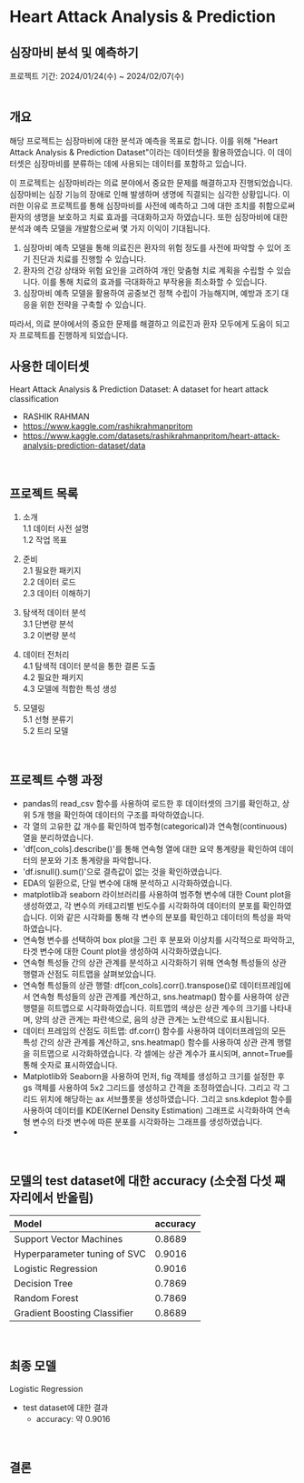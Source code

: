 # Heart Attack Analysis & Prediction
## 심장마비 분석 및 예측하기
프로젝트 기간: 2024/01/24(수) ~ 2024/02/07(수)  
<br/>
## 개요
해당 프로젝트는 심장마비에 대한 분석과 예측을 목표로 합니다. 이를 위해 "Heart Attack Analysis & Prediction Dataset"이라는 데이터셋을 활용하였습니다. 이 데이터셋은 심장마비를 분류하는 데에 사용되는 데이터를 포함하고 있습니다.  
  
이 프로젝트는 심장마비라는 의료 분야에서 중요한 문제를 해결하고자 진행되었습니다. 심장마비는 심장 기능의 장애로 인해 발생하며 생명에 직결되는 심각한 상황입니다. 이러한 이유로 프로젝트를 통해 심장마비를 사전에 예측하고 그에 대한 조치를 취함으로써 환자의 생명을 보호하고 치료 효과를 극대화하고자 하였습니다. 또한 심장마비에 대한 분석과 예측 모델을 개발함으로써 몇 가지 이익이 기대됩니다.  
  
1. 심장마비 예측 모델을 통해 의료진은 환자의 위험 정도를 사전에 파악할 수 있어 조기 진단과 치료를 진행할 수 있습니다.  
2. 환자의 건강 상태와 위험 요인을 고려하여 개인 맞춤형 치료 계획을 수립할 수 있습니다. 이를 통해 치료의 효과를 극대화하고 부작용을 최소화할 수 있습니다.  
3. 심장마비 예측 모델을 활용하여 공중보건 정책 수립이 가능해지며, 예방과 조기 대응을 위한 전략을 구축할 수 있습니다.  
  
따라서, 의료 분야에서의 중요한 문제를 해결하고 의료진과 환자 모두에게 도움이 되고자 프로젝트를 진행하게 되었습니다.
<br/>
## 사용한 데이터셋
Heart Attack Analysis & Prediction Dataset: A dataset for heart attack classification
- RASHIK RAHMAN
- https://www.kaggle.com/rashikrahmanpritom
- https://www.kaggle.com/datasets/rashikrahmanpritom/heart-attack-analysis-prediction-dataset/data
<br/>

## 프로젝트 목록
1. 소개  
    1.1 데이터 사전 설명  
    1.2 작업 목표

2. 준비  
    2.1 필요한 패키지  
    2.2 데이터 로드  
    2.3 데이터 이해하기

3. 탐색적 데이터 분석  
    3.1 단변량 분석  
    3.2 이변량 분석

4. 데이터 전처리  
    4.1 탐색적 데이터 분석을 통한 결론 도출  
    4.2 필요한 패키지  
    4.3 모델에 적합한 특성 생성

5. 모델링  
    5.1 선형 분류기  
    5.2 트리 모델
  
<br/>

## 프로젝트 수행 과정
- pandas의 read_csv 함수를 사용하여 로드한 후 데이터셋의 크기를 확인하고, 상위 5개 행을 확인하여 데이터의 구조를 파악하였습니다.
- 각 열의 고유한 값 개수를 확인하여 범주형(categorical)과 연속형(continuous) 열을 분리하였습니다.
- 'df[con_cols].describe()'를 통해 연속형 열에 대한 요약 통계량을 확인하여 데이터의 분포와 기초 통계량을 파악합니다.
- 'df.isnull().sum()'으로 결측값이 없는 것을 확인하였습니다.
- EDA의 일환으로, 단일 변수에 대해 분석하고 시각화하였습니다.
- matplotlib과 seaborn 라이브러리를 사용하여 범주형 변수에 대한 Count plot을 생성하였고, 각 변수의 카테고리별 빈도수를 시각화하여 데이터의 분포를 확인하였습니다. 이와 같은 시각화를 통해 각 변수의 분포를 확인하고 데이터의 특성을 파악하였습니다.
- 연속형 변수를 선택하여 box plot을 그린 후 분포와 이상치를 시각적으로 파악하고, 타겟 변수에 대한 Count plot을 생성하여 시각화하였습니다.
- 연속형 특성들 간의 상관 관계를 분석하고 시각화하기 위해 연속형 특성들의 상관 행렬과 산점도 히트맵을 살펴보았습니다.
- 연속형 특성들의 상관 행렬: df[con_cols].corr().transpose()로 데이터프레임에서 연속형 특성들의 상관 관계를 계산하고, sns.heatmap() 함수를 사용하여 상관 행렬을 히트맵으로 시각화하였습니다. 히트맵의 색상은 상관 계수의 크기를 나타내며, 양의 상관 관계는 파란색으로, 음의 상관 관계는 노란색으로 표시됩니다.
- 데이터 프레임의 산점도 히트맵: df.corr() 함수를 사용하여 데이터프레임의 모든 특성 간의 상관 관계를 계산하고, sns.heatmap() 함수를 사용하여 상관 관계 행렬을 히트맵으로 시각화하였습니다. 각 셀에는 상관 계수가 표시되며, annot=True를 통해 숫자로 표시하였습니다.
- Matplotlib와 Seaborn을 사용하여 먼저, fig 객체를 생성하고 크기를 설정한 후 gs 객체를 사용하여 5x2 그리드를 생성하고 간격을 조정하였습니다. 그리고 각 그리드 위치에 해당하는 ax 서브플롯을 생성하였습니다. 그리고 sns.kdeplot 함수를 사용하여 데이터를 KDE(Kernel Density Estimation) 그래프로 시각화하여 연속형 변수의 타겟 변수에 따른 분포를 시각화하는 그래프를 생성하였습니다.
- 
<br/>

## 모델의 test dataset에 대한 accuracy (소숫점 다섯 째 자리에서 반올림) 
| Model | accuracy |
|:----------------------------------------|:-------|
| Support Vector Machines                 | 0.8689 |
| Hyperparameter tuning of SVC            | 0.9016 |
| Logistic Regression                     | 0.9016 |
| Decision Tree                           | 0.7869 |
| Random Forest                           | 0.7869 |
| Gradient Boosting Classifier            | 0.8689 |
<br/>

## 최종 모델
Logistic Regression
- test dataset에 대한 결과
  - accuracy: 약 0.9016
<br/>

## 결론
